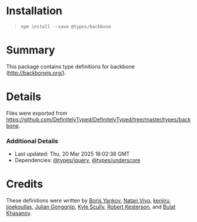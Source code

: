 # Installation
> `npm install --save @types/backbone`

# Summary
This package contains type definitions for backbone (http://backbonejs.org/).

# Details
Files were exported from https://github.com/DefinitelyTyped/DefinitelyTyped/tree/master/types/backbone.

### Additional Details
 * Last updated: Thu, 20 Mar 2025 18:02:38 GMT
 * Dependencies: [@types/jquery](https://npmjs.com/package/@types/jquery), [@types/underscore](https://npmjs.com/package/@types/underscore)

# Credits
These definitions were written by [Boris Yankov](https://github.com/borisyankov), [Natan Vivo](https://github.com/nvivo), [kenjiru](https://github.com/kenjiru), [jjoekoullas](https://github.com/jjoekoullas), [Julian Gonggrijp](https://github.com/jgonggrijp), [Kyle Scully](https://github.com/zieka), [Robert Kesterson](https://github.com/rkesters), and [Bulat Khasanov](https://github.com/khasanovbi).
